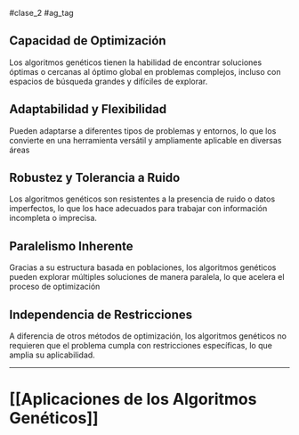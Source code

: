 #clase_2 #ag_tag 

## Capacidad de Optimización
Los algoritmos genéticos tienen la habilidad de encontrar soluciones óptimas o cercanas al óptimo global en problemas complejos, incluso con espacios de búsqueda grandes y difíciles de explorar.
## Adaptabilidad y Flexibilidad
Pueden adaptarse a diferentes tipos de problemas y entornos, lo que los convierte en una herramienta versátil y ampliamente aplicable en diversas áreas
## Robustez y Tolerancia a Ruido
Los algoritmos genéticos son resistentes a la presencia de ruido o datos imperfectos, lo que los hace adecuados para trabajar con información incompleta o imprecisa.
## Paralelismo Inherente
Gracias a su estructura basada en poblaciones, los algoritmos genéticos pueden explorar múltiples soluciones de manera paralela, lo que acelera el proceso de optimización
## Independencia de Restricciones
A diferencia de otros métodos de optimización, los algoritmos genéticos no requieren que el problema cumpla con restricciones específicas, lo que amplia su aplicabilidad.

---
# [[Aplicaciones de los Algoritmos Genéticos]]